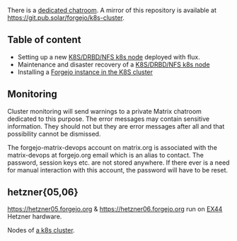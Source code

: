 There is a [dedicated chatroom](https://matrix.to/#/#forgejo-ci:matrix.org). A mirror of this repository is available at https://git.pub.solar/forgejo/k8s-cluster.

## Table of content

- Setting up a new [K8S/DRBD/NFS k8s node](k8s.md) deployed with flux.
- Maintenance and disaster recovery of a [K8S/DRBD/NFS k8s node](k8s-maintenance.md)
- Installing a [Forgejo instance in the K8S cluster](k8s-forgejo.md)

## Monitoring

Cluster monitoring will send warnings to a private Matrix chatroom dedicated to this purpose. The error messages may contain sensitive information. They should not but they are error messages after all and that possibility cannot be dismissed.

The forgejo-matrix-devops account on matrix.org is associated with the matrix-devops at forgejo.org email which is an alias to contact. The password, session keys etc. are not stored anywhere. If there ever is a need for manual interaction with this account, the password will have to be reset.

## hetzner{05,06}

https://hetzner05.forgejo.org & https://hetzner06.forgejo.org run on [EX44](https://www.hetzner.com/dedicated-rootserver/ex44) Hetzner hardware.

Nodes of [a k8s cluster](k8s.md).
